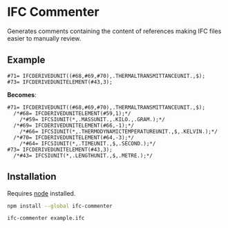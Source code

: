 # IFC Commenter

Generates comments containing the content of references making IFC files easier to manually review.

## Example

```ifc
#71= IFCDERIVEDUNIT((#68,#69,#70),.THERMALTRANSMITTANCEUNIT.,$);
#73= IFCDERIVEDUNITELEMENT(#43,3);
```

**Becomes**:

```ifc
#71= IFCDERIVEDUNIT((#68,#69,#70),.THERMALTRANSMITTANCEUNIT.,$);
  /*#68= IFCDERIVEDUNITELEMENT(#59,1);*/
    /*#59= IFCSIUNIT(*,.MASSUNIT.,.KILO.,.GRAM.);*/
  /*#69= IFCDERIVEDUNITELEMENT(#66,-1);*/
    /*#66= IFCSIUNIT(*,.THERMODYNAMICTEMPERATUREUNIT.,$,.KELVIN.);*/
  /*#70= IFCDERIVEDUNITELEMENT(#64,-3);*/
    /*#64= IFCSIUNIT(*,.TIMEUNIT.,$,.SECOND.);*/
#73= IFCDERIVEDUNITELEMENT(#43,3);
  /*#43= IFCSIUNIT(*,.LENGTHUNIT.,$,.METRE.);*/
```

## Installation

Requires [node](https://nodejs.org) installed.

```sh
npm install --global ifc-commenter

ifc-commenter example.ifc
```